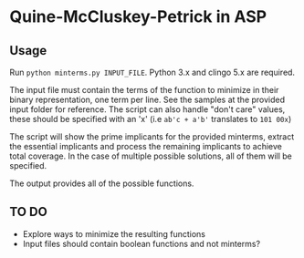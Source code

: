 # Quine-McCluskey-Petrick in ASP

## Usage
Run ```python minterms.py INPUT_FILE```. Python 3.x and clingo 5.x are required.

The input file must contain the terms of the function to minimize in their binary representation, one term per line.
See the samples at the provided input folder for reference. The script can also handle "don't care" values, these
should be specified with an 'x' (i.e ```ab'c + a'b'``` translates to ```101 00x```)

The script will show the prime implicants for the provided minterms, extract the essential implicants and process the
remaining implicants to achieve total coverage. In the case of multiple possible solutions, all of them will be specified.

The output provides all of the possible functions.

## TO DO
* Explore ways to minimize the resulting functions 
* Input files should contain boolean functions and not minterms?

